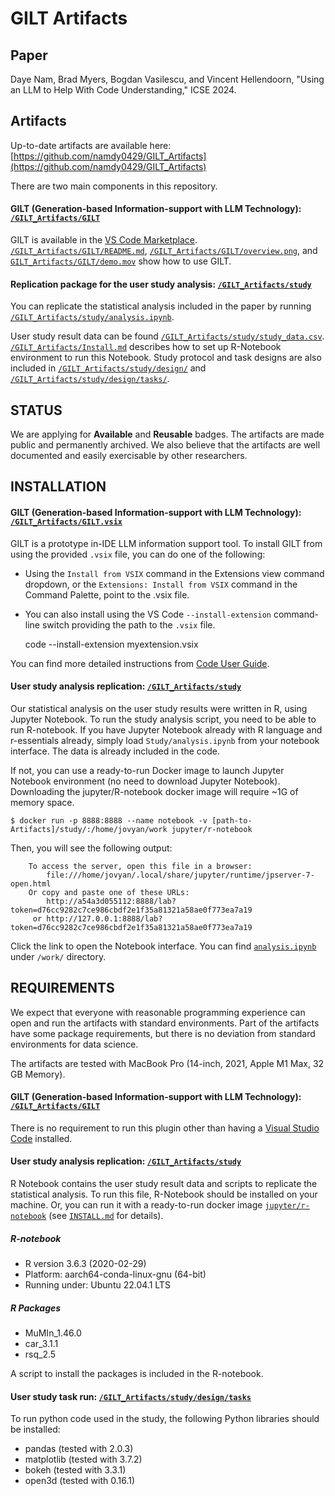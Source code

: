 # GILT Artifacts

## Paper

Daye Nam, Brad Myers, Bogdan Vasilescu, and Vincent Hellendoorn, "Using an LLM to Help With Code Understanding," ICSE 2024.

## Artifacts

Up-to-date artifacts are available here: [https://github.com/namdy0429/GILT_Artifacts](https://github.com/namdy0429/GILT_Artifacts)

There are two main components in this repository.

#### GILT (Generation-based Information-support with LLM Technology): [`/GILT_Artifacts/GILT`](https://github.com/namdy0429/GILT_Artifacts/tree/main/GILT)

GILT is available in the [VS Code Marketplace](https://marketplace.visualstudio.com/items?itemName=dayen.gilt).
[`/GILT_Artifacts/GILT/README.md`](https://github.com/namdy0429/GILT_Artifacts/tree/main/GILT), [`/GILT_Artifacts/GILT/overview.png`](https://github.com/namdy0429/GILT_Artifacts/blob/main/GILT/overview.png), and [`GILT_Artifacts/GILT/demo.mov`](https://github.com/namdy0429/GILT_Artifacts/blob/main/GILT/demo.mov) show how to use GILT.

#### Replication package for the user study analysis: [`/GILT_Artifacts/study`](https://github.com/namdy0429/GILT_Artifacts/tree/main/study)

You can replicate the statistical analysis included in the paper by running [`/GILT_Artifacts/study/analysis.ipynb`](https://github.com/namdy0429/GILT_Artifacts/blob/main/study/analysis.ipynb).

User study result data can be found [`/GILT_Artifacts/study/study_data.csv`](https://github.com/namdy0429/GILT_Artifacts/blob/main/study/study_data.csv). 
[`/GILT_Artifacts/Install.md`](https://github.com/namdy0429/GILT_Artifacts/blob/main/INSTALL.md) describes how to set up R-Notebook environment to run this Notebook.
Study protocol and task designs are also included in [`/GILT_Artifacts/study/design/`](https://github.com/namdy0429/GILT_Artifacts/tree/main/study/design) and [`/GILT_Artifacts/study/design/tasks/`](https://github.com/namdy0429/GILT_Artifacts/tree/main/study/design/tasks).

## STATUS
We are applying for **Available** and **Reusable** badges. The artifacts are made public and permanently archived. We also believe that the artifacts are well documented and easily exercisable by other researchers.

## INSTALLATION

#### GILT (Generation-based Information-support with LLM Technology): [`/GILT_Artifacts/GILT.vsix`](https://github.com/namdy0429/GILT_Artifacts/tree/main/Plugin)
GILT is a prototype in-IDE LLM information support tool.
To install GILT from using the provided `.vsix` file, you can do one of the following:
- Using the `Install from VSIX` command in the Extensions view command dropdown, or the `Extensions: Install from VSIX` command in the Command Palette, point to the .vsix file.
- You can also install using the VS Code `--install-extension` command-line switch providing the path to the `.vsix` file.

    code --install-extension myextension.vsix

You can find more detailed instructions from [Code User Guide](https://code.visualstudio.com/docs/editor/extension-marketplace#_install-from-a-vsix).

#### User study analysis replication: [`/GILT_Artifacts/study`](https://github.com/namdy0429/GILT_Artifacts/tree/main/study)

Our statistical analysis on the user study results were written in R, using Jupyter Notebook.
To run the study analysis script, you need to be able to run R-notebook.
If you have Jupyter Notebook already with R language and r-essentials already, simply load `Study/analysis.ipynb` from your notebook interface. The data is already included in the code.

If not, you can use a ready-to-run Docker image to launch Jupyter Notebook environment (no need to download Jupyter Notebook).
Downloading the jupyter/R-notebook docker image will require ~1G of memory space.

```
$ docker run -p 8888:8888 --name notebook -v [path-to-Artifacts]/study/:/home/jovyan/work jupyter/r-notebook
```

Then, you will see the following output:

```
    To access the server, open this file in a browser:
        file:///home/jovyan/.local/share/jupyter/runtime/jpserver-7-open.html
    Or copy and paste one of these URLs:
        http://a54a3d055112:8888/lab?token=d76cc9282c7ce986cbdf2e1f35a81321a58ae0f773ea7a19
     or http://127.0.0.1:8888/lab?token=d76cc9282c7ce986cbdf2e1f35a81321a58ae0f773ea7a19
```
Click the link to open the Notebook interface. You can find [`analysis.ipynb`](https://github.com/namdy0429/GILT_Artifacts/blob/main/study/analysis.ipynb) under `/work/` directory.

## REQUIREMENTS

We expect that everyone with reasonable programming experience can open and run the artifacts with standard environments.
Part of the artifacts have some package requirements, but there is no deviation from standard environments for data science.

The artifacts are tested with MacBook Pro (14-inch, 2021, Apple M1 Max, 32 GB Memory).

#### GILT (Generation-based Information-support with LLM Technology): [`/GILT_Artifacts/GILT`](https://github.com/namdy0429/GILT_Artifacts/tree/main/GILT)

There is no requirement to run this plugin other than having a [Visual Studio Code](https://code.visualstudio.com/) installed. 

#### User study analysis replication: [`/GILT_Artifacts/study`](https://github.com/namdy0429/GILT_Artifacts/tree/main/study)

R Notebook contains the user study result data and scripts to replicate the statistical analysis.
To run this file, R-Notebook should be installed on your machine.
Or, you can run it with a ready-to-run docker image [`jupyter/r-notebook`](https://hub.docker.com/r/jupyter/r-notebook) (see [`INSTALL.md`](https://github.com/namdy0429/SOREL/blob/main/INSTALL.md) for details).

##### R-notebook

- R version 3.6.3 (2020-02-29)
- Platform: aarch64-conda-linux-gnu (64-bit)
- Running under: Ubuntu 22.04.1 LTS

##### R Packages

- MuMIn_1.46.0
- car_3.1.1
- rsq_2.5

A script to install the packages is included in the R-notebook.

#### User study task run: [`/GILT_Artifacts/study/design/tasks`](https://github.com/namdy0429/GILT_Artifacts/tree/main/study/design/tasks)

To run python code used in the study, the following Python libraries should be installed:

- pandas (tested with 2.0.3)
- matplotlib (tested with 3.7.2)
- bokeh (tested with 3.3.1)
- open3d (tested with 0.16.1)
